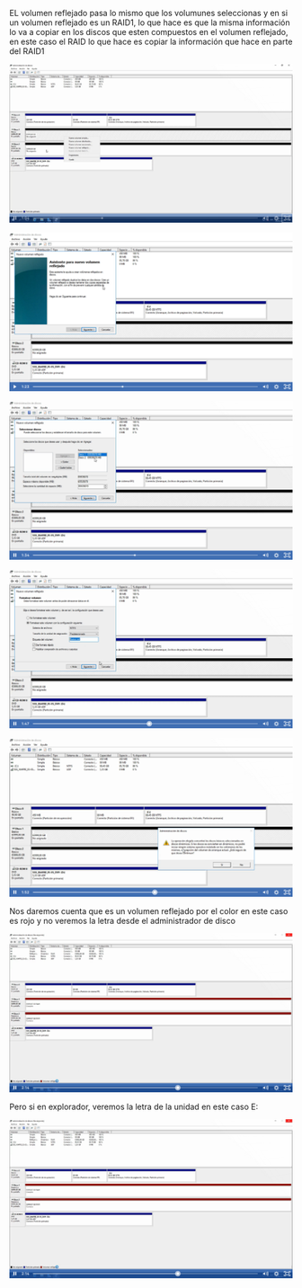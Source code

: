 
EL volumen reflejado pasa lo mismo que los volumunes seleccionas y en si un volumen reflejado es un RAID1, lo que hace es que la misma información lo va a copiar en los discos que esten  compuestos en el volumen reflejado, en este caso el RAID lo que hace es copiar la información que hace en parte del RAID1

![alt text](image-57.png)

![alt text](image-58.png)

![alt text](image-59.png)

![alt text](image-60.png)

![alt text](image-61.png)

Nos daremos cuenta que es un volumen reflejado por el color en este caso es rojo y no veremos la letra desde el administrador de disco

![alt text](image-62.png)

Pero si en explorador, veremos la letra de la unidad en este caso E:

![alt text](image-63.png)